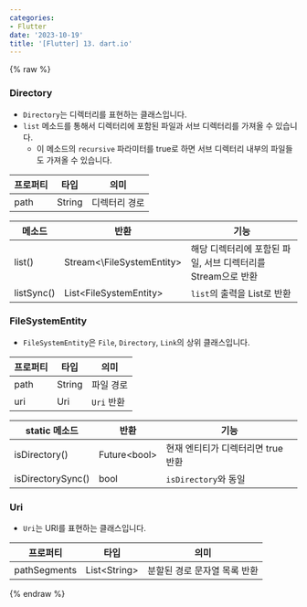 ```yaml
---
categories:
- Flutter
date: '2023-10-19'
title: '[Flutter] 13. dart.io'
---
```


{% raw %}
### Directory
- `Directory`는 디렉터리를 표현하는 클래스입니다.
- `list` 메소드를 통해서 디렉터리에 포함된 파일과 서브 디렉터리를 가져올 수 있습니다.
	- 이 메소드의 `recursive` 파라미터를 true로 하면 서브 디렉터리 내부의 파일들도 가져올 수 있습니다.

|프로퍼티|타입|의미|
|---|---|---|
|path|String|디렉터리 경로|

|메소드|반환|기능|
|---|---|---|
|list()|Stream<\FileSystemEntity\>|해당 디렉터리에 포함된 파일, 서브 디렉터리를 Stream으로 반환|
|listSync()|List\<FileSystemEntity\>|`list`의 출력을 List로 반환|

### FileSystemEntity
- `FileSystemEntity`은 `File`, `Directory`, `Link`의 상위 클래스입니다.

|프로퍼티|타입|의미|
|---|---|---|
|path|String|파일 경로|
|uri|Uri|`Uri` 반환|

|static 메소드|반환|기능|
|---|---|---|
|isDirectory()|Future\<bool\>|현재 엔티티가 디렉터리면 true 반환|
|isDirectorySync()|bool|`isDirectory`와 동일|

### Uri
- `Uri`는 URI를 표현하는 클래스입니다.

|프로퍼티|타입|의미|
|---|---|---|
|pathSegments|List\<String\>|분할된 경로 문자열 목록 반환|
{% endraw %}